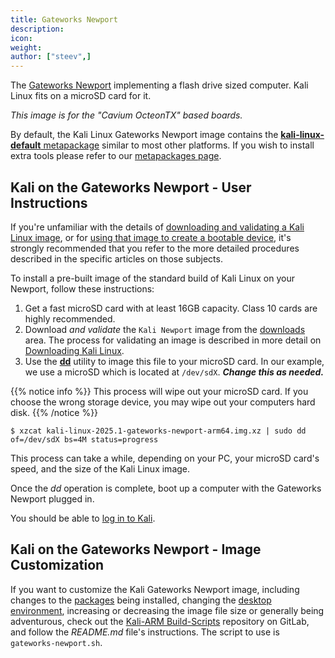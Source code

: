 ```yaml
---
title: Gateworks Newport
description:
icon:
weight:
author: ["steev",]
---
```


The [Gateworks Newport](https://www.gateworks.com/products/industrial-single-board-computers/octeon-tx-single-board-computers-gateworks-newport/) implementing a flash drive sized computer. Kali Linux fits on a microSD card for it.

_This image is for the "Cavium OcteonTX" based boards._

By default, the Kali Linux Gateworks Newport image contains the [**kali-linux-default** metapackage](/docs/general-use/metapackages/) similar to most other platforms. If you wish to install extra tools please refer to our [metapackages page](/docs/general-use/metapackages/).

## Kali on the Gateworks Newport - User Instructions

If you're unfamiliar with the details of [downloading and validating a Kali Linux image](/docs/introduction/download-official-kali-linux-images/), or for [using that image to create a bootable device](/docs/usb/live-usb-install-with-windows/), it's strongly recommended that you refer to the more detailed procedures described in the specific articles on those subjects.

To install a pre-built image of the standard build of Kali Linux on your Newport, follow these instructions:

1. Get a fast microSD card with at least 16GB capacity. Class 10 cards are highly recommended.
2. Download _and validate_ the `Kali Newport` image from the [downloads](/get-kali/) area. The process for validating an image is described in more detail on [Downloading Kali Linux](/docs/introduction/download-official-kali-linux-images/).
3. Use the **[dd](https://manpages.debian.org/testing/coreutils/dd.1.en.html)** utility to image this file to your microSD card. In our example, we use a microSD which is located at `/dev/sdX`. **_Change this as needed._**

{{% notice info %}}
This process will wipe out your microSD card. If you choose the wrong storage device, you may wipe out your computers hard disk.
{{% /notice %}}

```console
$ xzcat kali-linux-2025.1-gateworks-newport-arm64.img.xz | sudo dd of=/dev/sdX bs=4M status=progress
```

This process can take a while, depending on your PC, your microSD card's speed, and the size of the Kali Linux image.

Once the _dd_ operation is complete, boot up a computer with the Gateworks Newport plugged in.

You should be able to [log in to Kali](/docs/introduction/default-credentials/).

## Kali on the Gateworks Newport - Image Customization

If you want to customize the Kali Gateworks Newport image, including changes to the [packages](/docs/general-use/metapackages/) being installed, changing the [desktop environment](/docs/general-use/switching-desktop-environments/), increasing or decreasing the image file size or generally being adventurous, check out the [Kali-ARM Build-Scripts](https://gitlab.com/kalilinux/build-scripts/kali-arm) repository on GitLab, and follow the _README.md_ file's instructions. The script to use is `gateworks-newport.sh`.
